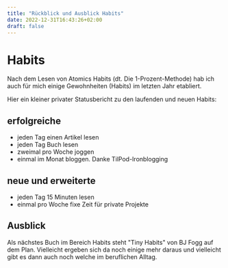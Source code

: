 ```yaml
---
title: "Rückblick und Ausblick Habits"
date: 2022-12-31T16:43:26+02:00
draft: false
---
```


# Habits

Nach dem Lesen von Atomics Habits (dt. Die 1-Prozent-Methode) hab ich auch für
mich einige Gewohnheiten (Habits) im letzten Jahr etabliert.

Hier ein kleiner privater Statusbericht zu den laufenden und neuen Habits:

## erfolgreiche

- jeden Tag einen Artikel lesen
- jeden Tag Buch lesen
- zweimal pro Woche joggen
- einmal im Monat bloggen. Danke TilPod-Ironblogging

## neue und erweiterte

- jeden Tag 15 Minuten lesen
- einmal pro Woche fixe Zeit für private Projekte

## Ausblick

Als nächstes Buch im Bereich Habits steht "Tiny Habits" von BJ Fogg auf dem
Plan. Vielleicht ergeben sich da noch einige mehr daraus und vielleicht gibt es
dann auch noch welche im beruflichen Alltag.

